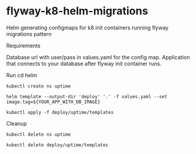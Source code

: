 # flyway-k8-helm-migrations
Helm generating configmaps for k8 init containers running flyway migrations pattern

Requirements

  Database url with user/pass in values.yaml for the config map.
  Application that connects to your database after flyway init container runs.

  Run 
    cd helm
    
    kubectl create ns uptime
    
    helm template --output-dir 'deploy' '.' -f values.yaml --set image.tag=${YOUR_APP_WITH_DB_IMAGE}
    
    kubectl apply -f deploy/uptime/templates

 Cleanup
    
    kubectl delete ns uptime
    
    kubectl delete deploy/uptime/templates
     
